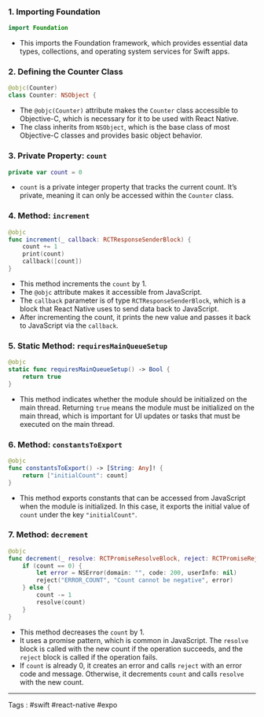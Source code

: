 ### 1. **Importing Foundation**
   ```swift
   import Foundation
   ```
   - This imports the Foundation framework, which provides essential data types, collections, and operating system services for Swift apps.

### 2. **Defining the Counter Class**
   ```swift
   @objc(Counter)
   class Counter: NSObject {
   ```
   - The `@objc(Counter)` attribute makes the `Counter` class accessible to Objective-C, which is necessary for it to be used with React Native.
   - The class inherits from `NSObject`, which is the base class of most Objective-C classes and provides basic object behavior.

### 3. **Private Property: `count`**
   ```swift
   private var count = 0
   ```
   - `count` is a private integer property that tracks the current count. It’s private, meaning it can only be accessed within the `Counter` class.

### 4. **Method: `increment`**
   ```swift
   @objc
   func increment(_ callback: RCTResponseSenderBlock) {
       count += 1
       print(count)
       callback([count])
   }
   ```
   - This method increments the `count` by 1.
   - The `@objc` attribute makes it accessible from JavaScript.
   - The `callback` parameter is of type `RCTResponseSenderBlock`, which is a block that React Native uses to send data back to JavaScript.
   - After incrementing the count, it prints the new value and passes it back to JavaScript via the `callback`.

### 5. **Static Method: `requiresMainQueueSetup`**
   ```swift
   @objc
   static func requiresMainQueueSetup() -> Bool {
       return true
   }
   ```
   - This method indicates whether the module should be initialized on the main thread. Returning `true` means the module must be initialized on the main thread, which is important for UI updates or tasks that must be executed on the main thread.

### 6. **Method: `constantsToExport`**
   ```swift
   @objc
   func constantsToExport() -> [String: Any]! {
       return ["initialCount": count]
   }
   ```
   - This method exports constants that can be accessed from JavaScript when the module is initialized. In this case, it exports the initial value of `count` under the key `"initialCount"`.

### 7. **Method: `decrement`**
   ```swift
   @objc
   func decrement(_ resolve: RCTPromiseResolveBlock, reject: RCTPromiseRejectBlock) {
       if (count == 0) {
           let error = NSError(domain: "", code: 200, userInfo: nil)
           reject("ERROR_COUNT", "Count cannot be negative", error)
       } else {
           count -= 1
           resolve(count)
       }
   }
   ```
   - This method decreases the `count` by 1.
   - It uses a promise pattern, which is common in JavaScript. The `resolve` block is called with the new count if the operation succeeds, and the `reject` block is called if the operation fails.
   - If `count` is already 0, it creates an error and calls `reject` with an error code and message. Otherwise, it decrements `count` and calls `resolve` with the new count.
____

Tags : #swift #react-native #expo 